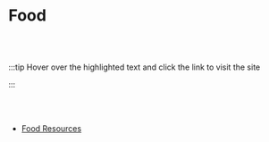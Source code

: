 # Food

<br></br>

:::tip Hover over the highlighted text and click the link to visit the site

:::

<br></br>

- [Food Resources](https://tinyurl.com/Food-Resources-2)

<br></br>
